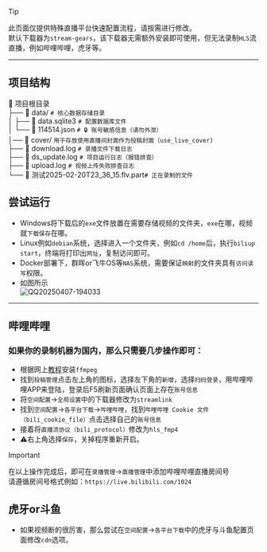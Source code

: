 <!--  -->
> [!TIP]
> 此页面仅提供特殊直播平台快速配置流程，请按需进行修改。   
> 默认下载器为`stream-gears`，该下载器无需额外安装即可使用，但无法录制`HLS`流直播，例如哔哩哔哩，虎牙等。


--------------
## 项目结构   


📁 项目根目录  
├── 📁 data/          `# 核心数据存储目录 `   
│   ├── 📜 data.sqlite3 `# 配置数据库文件`    
│   └── 📜 114514.json `# 🔒 账号敏感信息（请勿外泄）`    
│── 📁 cover/          `用于存放使用直播间封面作为投稿封面（use_live_cover)`   
├── 📜 download.log    `# 录播文件下载日志`    
├── 📜 ds_update.log   `# 项目运行日志（报错排查）`    
├── 📜 upload.log     `# 视频上传失败排查日志`  
└── 📜 测试2025-02-20T23_36_15.flv.part`# 正在录制的文件`   

## 尝试运行   

* Windows将下载后的`exe`文件放置在需要存储视频的文件夹，`exe`在哪，视频就`下载保存`在哪。
* Linux例如`debian`系统，选择进入一个文件夹，例如`cd /home`后，执行`biliup start`，终端将打印出`网址`，复制访问即可。   
* Docker部署下，群晖or飞牛OS等`NAS`系统，需要保证`映射`的文件夹具有`访问读写`权限。
* 如图所示   
![QQ20250407-194033](https://github.com/user-attachments/assets/18f32a57-41c9-454a-8bcf-709665d97730)



----


## 哔哩哔哩   

### 如果你的录制机器为国内，那么只需要几步操作即可：   

* 根据网上[教程](https://zhuanlan.zhihu.com/p/20064729434)安装`ffmpeg`   
* 找到`投稿管理`点击左上角的图标，选择左下角的`新增`，选择`扫码登录`，用哔哩哔哩APP来登陆，登录后F5刷新页面确认页面上存在`账号信息`      
* 将`空间配置`→`全局设置`中的下载器修改为`streamlink`   
* 找到`空间配置`→`各平台下载`→`哔哩哔哩`，找到`哔哩哔哩 Cookie 文件（bili_cookie_file）`点击选择自己的`账号信息`   
* 接着将`直播流协议（bili_protocol）`修改为`hls_fmp4`   
* ⚠️右上角选择`保存`，关掉程序重新开启。

> [!IMPORTANT]
> 在以上操作完成后，即可在`录播管理`→`直播管理`中添加哔哩哔哩直播房间号   
> 请遵循房间号格式例如：`https://live.bilibili.com/1024`

## 虎牙or斗鱼   

* 如果视频断的很厉害，那么尝试在`空间配置`→`各平台下载`中的虎牙与斗鱼配置页面修改`cdn`选项。

